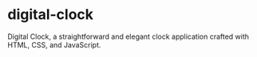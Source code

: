 # digital-clock
Digital Clock, a straightforward and elegant clock application crafted with HTML, CSS, and JavaScript. 
